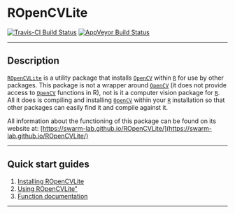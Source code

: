# ROpenCVLite

[![Travis-CI Build Status](https://travis-ci.org/swarm-lab/ROpenCVLite.svg?branch=master)](https://travis-ci.org/swarm-lab/ROpenCVLite)
[![AppVeyor Build Status](https://ci.appveyor.com/api/projects/status/github/swarm-lab/ROpenCVLite?branch=master&svg=true)](https://ci.appveyor.com/project/swarm-lab/ROpenCVLite)

---

## Description

[`ROpenCVLite`](https://github.com/swarm-lab/ROpenCVLite) is a utility package 
that installs [`OpenCV`](http://opencv.org/) within [`R`](https://cran.r-project.org) 
for use by other packages. This package is not a wrapper around [`OpenCV`](http://opencv.org/) 
(it does not provide access to [`OpenCV`](http://opencv.org/) functions in R), 
not is it a computer vision package for [`R`](https://cran.r-project.org). All 
it does is compiling and installing [`OpenCV`](http://opencv.org/) within your 
[`R`](https://cran.r-project.org) installation so that other packages can easily 
find it and compile against it. 

All information about the functioning of this package can be found on its website at:
[https://swarm-lab.github.io/ROpenCVLite/](https://swarm-lab.github.io/ROpenCVLite/)

---

## Quick start guides

1. [Installing ROpenCVLite](/ROpenCVLite/articles/install.html)
2. [Using ROpenCVLite"](/ROpenCVLite/articles/usage.html)
3. [Function documentation](/ROpenCVLite/reference/)

---